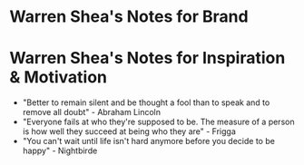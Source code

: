 # Warren Shea's Notes for Brand



# Warren Shea's Notes for Inspiration & Motivation

* "Better to remain silent and be thought a fool than to speak and to remove all doubt" - Abraham Lincoln
* "Everyone fails at who they're supposed to be. The measure of a person is how well they succeed at being who they are" - Frigga
* "You can't wait until life isn't hard anymore before you decide to be happy" - Nightbirde